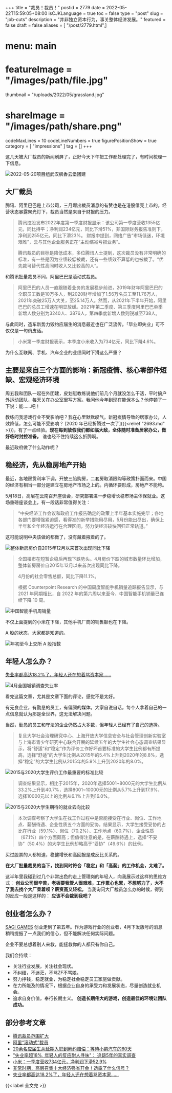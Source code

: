 +++
title = "裁员！裁员！"
postid = 2779
date = 2022-05-22T15:59:05+08:00
isCJKLanguage = true
toc = false
type = "post"
slug = "job-cuts"
description = "并非独立资本行为，事关整体经济发展。"
featured = false
draft = false
aliases = [ "/post/2779.html",]
# menu: main
# featureImage = "/images/path/file.jpg"
thumbnail = "/uploads/2022/05/grassland.jpg"
# shareImage = "/images/path/share.png"
codeMaxLines = 10
codeLineNumbers = true
figurePositionShow = true
category = [ "impressions" ]
tag = []
+++

这几天被大厂裁员的新闻刷屏了，正好今天下午把工作都处理完了，有时间梳理一下信息。

<!--more-->
![2022-05-20项目组武汉枫香云堡团建](/uploads/2022/05/grassland.jpg)
## 大厂裁员

腾讯、阿里巴巴是上市公司，三月爆出裁员消息的有赞也是在港股借壳上市的。经营状态暴露聚光灯下，裁员当然是来自于财报的压力。

> 腾讯控股发布2022年度第一季度财报显示：该公司第一季度营收1355亿元，同比持平；净利润234亿元，同比下滑51%，非国际财务报告准则下，净利润255亿元，同比下滑23%。 财报中提到，网络广告“市场低迷，环境艰难”，云与其他企业服务正在“主动缩减亏损业务”。
>
> 腾讯裁员的目标是降低成本，多位腾讯人士提到，这次裁员没有非常明确的标准，有一些是因为业绩较低被裁，还有一些绩效不算低的也被裁了。“优先裁可替代性高同时收入又比较高的人”。

和腾讯批量裁员不同，阿里巴巴是滚动式裁员。

> 阿里巴巴的人员一直跟随着业务的发展稳步前进，2019年财年阿里巴巴的全职员工数是10万多人，到2020财年增加了1.56万名员工至11.76万人，2021年突破25万人大关，至25.14万人。然而，从2021年下半年开始，阿里巴巴的总员工增速在明显放缓。2021年第二季度、第三季度阿里巴巴单季新增人数分别为3240人、3876人，第四季度新增人数则锐减至738人。

与此同时，造车新势力毁约应届生的消息最近也在广泛流传。「毕业即失业」可不仅仅是一句俏皮话。

> 小米第一季度财报表示，本季度小米收入为734亿元，同比下降4.6%。

为什么互联网、手机、汽车企业的业绩同时下滑这么严重？

## 主要是来自三个方面的影响：新冠疫情、核心零部件短缺、宏观经济环境

周五我和团队一起在外团建，皮划艇教练说他们前几个月就没怎么干活，平时搞户外运动团队，每天关在办公室里写方案。我问他今年到现在能保本么？他停顿了一下说：能……吧！

教练问我游戏行业不受影响吧？我在心里默默叹气。新冠疫情导致的居家办公，人效降低，怎么可能不受影响？ [2020 年已经折腾过一次了]({{<relref "2693.md" >}})，有了一点经验。**现在每到放假我们都如临大敌，全体随时准备居家办公，做好临时封控准备。** 谁也经不住持续这么折腾啊。

最近政府做了什么动作呢？

## 稳经济，先从稳房地产开始

最近，各地房贷利率下调，开放三胎购房，二套房取消限购等政策扑面而来。中国的经济有相当一部分是建立在房地产市场之上的。内循环要形成，房地产不能垮。

5月18日，高层在云南召开座谈会，研究部署进一步稳增长稳市场主体保就业。这场重磅座谈会上，有一段话非常值得关注：

> “中央经济工作会议和政府工作报告确定的政策上半年基本实施完毕；各地各部门要增强紧迫感，看得准的新举措能用尽用，5月份能出尽出，确保上半年和全年经济运行在合理区间，努力使经济较快回归正常轨道。”

这可能说明中央该做的都做了，没有藏着掖着的了。

![整体新房房价自2015年12月以来首次出现同比下降](/uploads/2022/05/credit.jpg)

> 全国楼市在短暂企稳后再现下跌势头。4月房价下跌的城市数量环比增加，整体新房房价自2015年12月以来首次出现同比下降。
>
> 4月份的社会零售总额，同比下降11.1%。
>
> 根据 Counterpoint Research 的中国周度智能手机销量追踪报告显示，与 2021 年同期相比，自 2022 年的第六周以来至今，中国智能手机销量已连续下降 10 周。

![中国智能手机周销量](/uploads/2022/05/china-weekly-smartphone-sales.jpg)

不仅上面提到的小米在下降，其他手机厂商的销售额也在下降。

A 股的状态，大家都是知道的。

![年初至今上交所 A 股指数](/uploads/2022/05/shanghai-a.jpg)

## 年轻人怎么办？

[失业率都高达18.2%了，年轻人还在想着骂资本家……](https://mp.weixin.qq.com/s/zw5dmEtSOyY1d3A7z63yLQ)

![4月全国城镇调查失业率](/uploads/2022/05/shiyelv.jpg)

看完这篇文章，尤其是文章下面的评论，感觉不是太好。

有无良企业，有勤恳的员工，有偏颇的媒体。大家自说自话，每个人拿着自己的一点信息就认为那是全世界，这无法解决问题。

当然，勤恳的员工和守法的企业仍然占大多数，但年轻人已经有了自己的选择。

> 复旦大学社会治理研究中心、上海开放大学信息安全与社会管理创新实验室与上海市青少年研究中心联合开展的延续五年的大学生社会心态调查结果显示，将“舒适”和“稳定”作为评价工作好坏首要标准的大学生比例都有所提高，选择“舒适”的大学生比例从2015年的5.4%上升到2020年的8.8%，选择“稳定”的大学生比例从2015年的5.9%上升到2020年的8.0%。

![2015与2020大学生评价工作最重要的标准比较](/uploads/2022/05/201520201.png)

> 调查结果显示，相比于2015年，2020年选择5001~8000元的大学生比例从33.2%上升到40.7%，选择8001~10000元的比例从5.7%上升到17.9%，选择10000元以上的比例从6.1%上升到16.0%。

![2015与2020大学生期待的就业去向比较](/uploads/2022/05/201520202.png)

> 本次调查考察了大学生在找工作过程中是否能接受在行业、岗位、工作地点、薪酬待遇、企业性质五个方面的妥协。结果显示，大学生接受妥协的占比在行业（59.1%）、岗位（70.2%）、工作地点（60.7%）、企业性质（67.1%）四个方面颇高；但值得注意的是，在薪酬待遇上，选择“不妥协”（50.4%）的大学生比例却略高于“妥协”（49.6%）的比例。

买过股票的人都知道，稳健增长和高回报是成反比关系的。

**在大厂批量裁员的当下，找到同时符合「稳定」和「高薪」的工作机会，太难了。**

这半年里我碰到过几个非常出色的走上管理岗的年轻人，向我展示过这样的思维方式： **创业公司很辛苦，老板要我管人很艰难，工作累心也累，不想努力了，大不了我去找个大厂呆着呗？薪资高又轻松。** 当我询问大厂裁员怎么办的时候，得到的反应一般是这样的： **应该不会裁到我吧？**

## 创业者怎么办？

[SAGI GAMES](/tag/sagiteam/) 创业走到了第五年。作为游戏行业的创业者，4月下发版号的消息稍稍提振了一点我们的信心，但不能解决任何实际问题。

企业不要总想着别人来救，能拯救你的人都只有你自己。

我们会持续：

- 关注行业发展，关注社会现状。
- 不纠结，不迷茫，不骂ZF不骂娘。
- 努力挣钱，稳定就业，为稳定社会稳定员工家庭做贡献。
- 在力所能及的情况下，根据企业自身的承受力和发展状态，尽量创造就业机会。
- 追求自身价值，奉行长期主义。 **创造长期伟大的游戏，创造最佳的环境让团队成功。**

## 部分参考文章

- [腾讯裁员范围扩大](https://mp.weixin.qq.com/s/4kwVyA7d5KOenMkDCeWW5g)
- [阿里“滚动式”裁员](https://mp.weixin.qq.com/s/cBeJJTPl_pXjS05jltlzpg)
- [20余名应届生从延期入职到解约赔偿：等待小鹏汽车的60天](https://mp.weixin.qq.com/s?__biz=Mjc1NjM3MjY2MA==&mid=2691499462&idx=1&sn=62862885be26f29f5fbd619e384960db)
- ["失业率超18%, 年轻人的反应耐人寻味"： 追踪5年的真实调查](https://mp.weixin.qq.com/s?__biz=MjM5MjA4MjA4MA==&mid=2654994085&idx=1&sn=873f184fc6347b433fd3e81840ab6081)
- [小米：一季度营收734亿元，净利润下滑52.9%](https://mp.weixin.qq.com/s/-kCiK5LTdQSuQLyzq_ap4Q)
- [非常时期，高层召集十大经济强省开会！透露了什么信号？](https://mp.weixin.qq.com/s?__biz=MzI2MzU1MzQ4NQ==&mid=2247584291&idx=1&sn=edd097268bf001936c29fc7d2697eb5d)
- [失业率都高达18.2%了，年轻人还在想着骂资本家……](https://mp.weixin.qq.com/s/zw5dmEtSOyY1d3A7z63yLQ)

{{< label 全文完 >}}